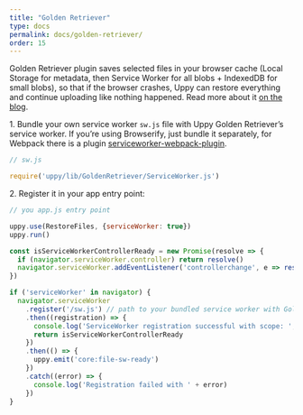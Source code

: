 ```yaml
---
title: "Golden Retriever"
type: docs
permalink: docs/golden-retriever/
order: 15
---
```


Golden Retriever plugin saves selected files in your browser cache (Local Storage for metadata, then Service Worker for all blobs + IndexedDB for small blobs), so that if the browser crashes, Uppy can restore everything and continue uploading like nothing happened. Read more about it [on the blog](https://uppy.io/blog/2017/07/golden-retriever/).

1\. Bundle your own service worker `sw.js` file with Uppy Golden Retriever’s service worker. If you’re using Browserify, just bundle it separately, for Webpack there is a plugin [serviceworker-webpack-plugin](https://github.com/oliviertassinari/serviceworker-webpack-plugin).

```js
// sw.js

require('uppy/lib/GoldenRetriever/ServiceWorker.js')
```

2\. Register it in your app entry point:

```js
// you app.js entry point

uppy.use(RestoreFiles, {serviceWorker: true})
uppy.run()

const isServiceWorkerControllerReady = new Promise(resolve => {
  if (navigator.serviceWorker.controller) return resolve()
  navigator.serviceWorker.addEventListener('controllerchange', e => resolve())
})

if ('serviceWorker' in navigator) {
  navigator.serviceWorker
    .register('/sw.js') // path to your bundled service worker with Golden Retriever service worker
    .then((registration) => {
      console.log('ServiceWorker registration successful with scope: ', registration.scope)
      return isServiceWorkerControllerReady
    })
    .then(() => {
      uppy.emit('core:file-sw-ready')
    })
    .catch((error) => {
      console.log('Registration failed with ' + error)
    })
}
```
